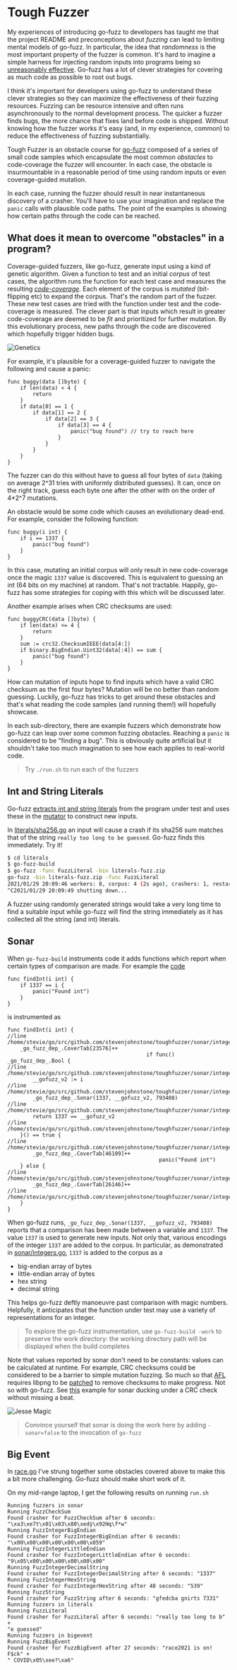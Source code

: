 # Tough Fuzzer

My experiences of introducing
go-fuzz to developers has taught me that the project README and preconceptions
about *fuzzing* can lead to limiting mental models of go-fuzz. 
In particular, the idea that *randomness* is the most important property
of the fuzzer is common. It's hard to imagine a simple harness
for injecting random inputs into programs being so [unreasonably effective](https://github.com/dvyukov/go-fuzz#trophies). Go-fuzz has a lot of clever
strategies for covering as much code as possible to root out bugs.

I think it's important for developers using go-fuzz to understand these
clever strategies so they can maximize the effectiveness of their fuzzing
resources. Fuzzing can be resource intensive and often runs asynchronously to
the normal development process. The quicker a fuzzer finds bugs, the more
chance that fixes land before code is shipped. Without knowing how the
fuzzer works it's easy (and, in my experience, common) to reduce the
effectiveness of fuzzing substantially.

Tough Fuzzer is an obstacle course for [go-fuzz](https://github.com/dvyukov/go-fuzz) composed of a series of small code samples
which encapsulate the most common *obstacles* to code-coverage the fuzzer
will encounter. In each case, the obstacle is insurmountable in a reasonable
period of time using random inputs or even coverage-guided mutation.

In each case, running the fuzzer should result in near instantaneous discovery
of a crasher. You'll have to use your imagination and replace the ```panic``` calls
with plausible code paths. The point of the examples is showing how certain
paths through the code can be reached.


## What does it mean to overcome "obstacles" in a program?

Coverage-guided fuzzers, like go-fuzz, generate input using a kind of genetic algorithm.
Given a function to test and an initial *corpus* of test cases, the algorithm runs the function for each test case
and measures the resulting [*code-coverage*](https://en.wikipedia.org/wiki/Code_coverage). Each element of the corpus
is *mutated* (bit-flipping etc) to expand the corpus. That's the random
part of the fuzzer. These new test cases are tried with the function under test
and the code-coverage is measured. The clever part is that inputs which result in
greater code-coverage are deemed to be *fit* and prioritized for further
mutation. By this evolutionary process, new paths through the 
code are discovered which hopefully trigger hidden bugs.

![Genetics](https://media.giphy.com/media/G8k4UcUNIhFSM/giphy.gif)

For example, it's plausible for a coverage-guided fuzzer to navigate the following and cause a panic:

```golang
func buggy(data []byte) {
    if len(data) < 4 {
        return
    }
    if data[0] == 1 {
        if data[1] == 2 {
            if data[2] == 3 {
                if data[3] == 4 {
                    panic("bug found") // try to reach here
                }
            }
        }
    }
}
```
The fuzzer can do this without have to guess all four bytes of ```data``` (taking on average 2^31 tries with uniformly distributed guesses). It can,
once on the right track, guess each byte one after the other with on the order of 4*2^7 mutations. 

An obstacle would be some code which causes an evolutionary dead-end. For example, consider the following function:

```golang
func buggy(i int) {
    if i == 1337 {
        panic("bug found")
    }
}
```

In this case, mutating an initial corpus will only result in new code-coverage once the magic ```1337``` value is discovered.
This is equivalent to guessing an int (64 bits on my machine) at random. That's not tractable. Happily, go-fuzz has some
strategies for coping with this which will be discussed later.

Another example arises when CRC checksums are used:

```golang
func buggyCRC(data []byte) {
	if len(data) <= 4 {
		return
	}
	sum := crc32.ChecksumIEEE(data[4:])
	if binary.BigEndian.Uint32(data[:4]) == sum {
        panic("bug found")
    }
}
```

How can mutation of inputs hope to find inputs which have a valid CRC checksum as the first four bytes? Mutation will be no better than
random guessing. Luckily, go-fuzz has tricks to get around these obstacles and that's what reading the code samples (and running them!) 
will hopefully showcase.

In each sub-directory, there are example fuzzers which demonstrate how go-fuzz can leap over some common fuzzing obstacles. Reaching
a ```panic``` is considered to be "finding a bug". This is obviously quite artificial but it shouldn't take too much imagination to
see how each applies to real-world code.

> Try ```./run.sh``` to run each of the fuzzers


## Int and String Literals

Go-fuzz [extracts int and string literals](https://github.com/dvyukov/go-fuzz/blob/6a8e9d1f2415cf672ddbe864c2d4092287b33a21/go-fuzz-build/main.go#L570) from the program under test and uses these in the [mutator](https://github.com/dvyukov/go-fuzz/blob/90825f39c90b713570ea0cc748b0987937ae6288/go-fuzz/mutator.go#L346) to construct new inputs.

In [literals/sha256.go](./literals/sha256.go) an input will cause a crash if its sha256 sum matches that
of the string ```really too long to be guessed```. Go-fuzz finds this immediately. Try it!

```bash
$ cd literals
$ go-fuzz-build
$ go-fuzz -func FuzzLiteral -bin literals-fuzz.zip
go-fuzz -bin literals-fuzz.zip -func FuzzLiteral
2021/01/29 20:09:46 workers: 8, corpus: 4 (2s ago), crashers: 1, restarts: 1/0, execs: 0 (0/sec), cover: 0, uptime: 3s
^C2021/01/29 20:09:49 shutting down...
```

A fuzzer using randomly generated strings would take a very long time to find a suitable input while go-fuzz will
find the string immediately as it has collected all the string (and int) literals.

## Sonar    

When ```go-fuzz-build``` instruments code it adds functions which
report when certain types of comparison are made. For example the [code](https://github.com/stevenjohnstone/toughfuzzer/blob/master/sonar/integers.go#L17)
```golang
func findInt(i int) {
	if 1337 == i {
		panic("Found int")
	}
}
```
is instrumented as
```golang
func findInt(i int) {
//line /home/stevie/go/src/github.com/stevenjohnstone/toughfuzzer/sonar/integers.go:11
	_go_fuzz_dep_.CoverTab[23576]++
											if func() _go_fuzz_dep_.Bool {
//line /home/stevie/go/src/github.com/stevenjohnstone/toughfuzzer/sonar/integers.go:12
		__gofuzz_v2 := i
//line /home/stevie/go/src/github.com/stevenjohnstone/toughfuzzer/sonar/integers.go:12
		_go_fuzz_dep_.Sonar(1337, __gofuzz_v2, 793408)
//line /home/stevie/go/src/github.com/stevenjohnstone/toughfuzzer/sonar/integers.go:12
		return 1337 == __gofuzz_v2
//line /home/stevie/go/src/github.com/stevenjohnstone/toughfuzzer/sonar/integers.go:12
	}() == true {
//line /home/stevie/go/src/github.com/stevenjohnstone/toughfuzzer/sonar/integers.go:12
		_go_fuzz_dep_.CoverTab[46109]++
												panic("Found int")
	} else {
//line /home/stevie/go/src/github.com/stevenjohnstone/toughfuzzer/sonar/integers.go:14
		_go_fuzz_dep_.CoverTab[26146]++
//line /home/stevie/go/src/github.com/stevenjohnstone/toughfuzzer/sonar/integers.go:14
	}
}
```

When go-fuzz runs, ```_go_fuzz_dep_.Sonar(1337, __gofuzz_v2, 793408)``` reports that a comparison has been made
between a variable and ```1337```. The value ```1337``` is used
to generate new inputs. Not only that, various encodings of the
integer ```1337``` are added to the corpus. In particular, as
demonstrated in [sonar/integers.go](./sonar/integers.go), ```1337```
is added to the corpus as a

* big-endian array of bytes
* little-endian array of bytes
* hex string
* decimal string

This helps go-fuzz deftly manoeuvre past comparison with magic
numbers. Helpfully, it anticipates that the function under test
may use a variety of representations for an integer. 

> To explore the go-fuzz instrumentation, use ```go-fuzz-build -work``` to preserve the work directory: the working directory path will be displayed when the build completes

Note that values reported by sonar don't need to be constants: values can
be calculated at runtime. For example, CRC checksums could be considered to
be a barrier to simple mutation fuzzing. So much so that [AFL](https://github.com/google/AFL) requires libpng
to be [patched](https://github.com/google/AFL/tree/master/experimental/libpng_no_checksum) to remove checksums to make progress. Not so with go-fuzz. See [this](./sonar/checksums.go) example for sonar ducking under a CRC check without
missing a beat.

![Jesse Magic](https://media.giphy.com/media/NmerZ36iBkmKk/giphy.gif)

> Convince yourself that sonar is doing the work here by adding ```-sonar=false``` to the invocation of ```go-fuzz```

## Big Event

In [race.go](./bigevent/race.go) I've strung together some obstacles covered above to make this a bit more challenging. Go-fuzz
should make short work of it.

On my mid-range laptop, I get the following results on running ```run.sh```

```shell
Running fuzzers in sonar
Running FuzzCheckSum
Found crasher for FuzzCheckSum after 6 seconds: "\xa3\xe7t\x01\x03\x80\xedӱ\x92Hգ\f*w"
Running FuzzIntegerBigEndian
Found crasher for FuzzIntegerBigEndian after 6 seconds: "\x00\x00\x00\x00\x00\x00\x059"
Running FuzzIntegerLittleEndian
Found crasher for FuzzIntegerLittleEndian after 6 seconds: "9\x05\x00\x00\x00\x00\x00\x00"
Running FuzzIntegerDecimalString
Found crasher for FuzzIntegerDecimalString after 6 seconds: "1337"
Running FuzzIntegerHexString
Found crasher for FuzzIntegerHexString after 48 seconds: "539"
Running FuzzString
Found crasher for FuzzString after 6 seconds: "gfedcba gnirts 7331"
Running fuzzers in literals
Running FuzzLiteral
Found crasher for FuzzLiteral after 6 seconds: "really too long to b" +
"e guessed"
Running fuzzers in bigevent
Running FuzzBigEvent
Found crasher for FuzzBigEvent after 27 seconds: "race2021 is on! F$ck" +
" COVID\x05\xee?\xa6"
```



